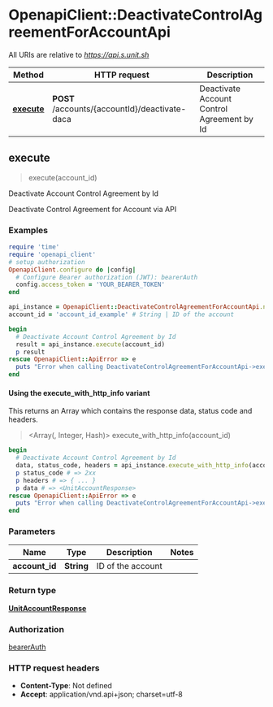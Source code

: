 # OpenapiClient::DeactivateControlAgreementForAccountApi

All URIs are relative to *https://api.s.unit.sh*

| Method | HTTP request | Description |
| ------ | ------------ | ----------- |
| [**execute**](DeactivateControlAgreementForAccountApi.md#execute) | **POST** /accounts/{accountId}/deactivate-daca | Deactivate Account Control Agreement by Id |


## execute

> <UnitAccountResponse> execute(account_id)

Deactivate Account Control Agreement by Id

Deactivate Control Agreement for Account via API

### Examples

```ruby
require 'time'
require 'openapi_client'
# setup authorization
OpenapiClient.configure do |config|
  # Configure Bearer authorization (JWT): bearerAuth
  config.access_token = 'YOUR_BEARER_TOKEN'
end

api_instance = OpenapiClient::DeactivateControlAgreementForAccountApi.new
account_id = 'account_id_example' # String | ID of the account

begin
  # Deactivate Account Control Agreement by Id
  result = api_instance.execute(account_id)
  p result
rescue OpenapiClient::ApiError => e
  puts "Error when calling DeactivateControlAgreementForAccountApi->execute: #{e}"
end
```

#### Using the execute_with_http_info variant

This returns an Array which contains the response data, status code and headers.

> <Array(<UnitAccountResponse>, Integer, Hash)> execute_with_http_info(account_id)

```ruby
begin
  # Deactivate Account Control Agreement by Id
  data, status_code, headers = api_instance.execute_with_http_info(account_id)
  p status_code # => 2xx
  p headers # => { ... }
  p data # => <UnitAccountResponse>
rescue OpenapiClient::ApiError => e
  puts "Error when calling DeactivateControlAgreementForAccountApi->execute_with_http_info: #{e}"
end
```

### Parameters

| Name | Type | Description | Notes |
| ---- | ---- | ----------- | ----- |
| **account_id** | **String** | ID of the account |  |

### Return type

[**UnitAccountResponse**](UnitAccountResponse.md)

### Authorization

[bearerAuth](../README.md#bearerAuth)

### HTTP request headers

- **Content-Type**: Not defined
- **Accept**: application/vnd.api+json; charset=utf-8

